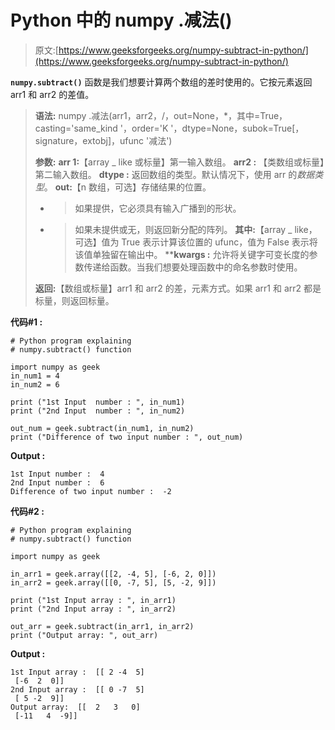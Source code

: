 # Python 中的 numpy .减法()

> 原文:[https://www.geeksforgeeks.org/numpy-subtract-in-python/](https://www.geeksforgeeks.org/numpy-subtract-in-python/)

**`numpy.subtract()`** 函数是我们想要计算两个数组的差时使用的。它按元素返回 arr1 和 arr2 的差值。

> **语法:** numpy .减法(arr1，arr2，/，out=None，*，其中=True，casting='same_kind '，order='K '，dtype=None，subok=True[，signature，extobj]，ufunc '减法')
> 
> **参数:**
> **arr 1:**【array _ like 或标量】第一输入数组。
> **arr2 :** 【类数组或标量】第二输入数组。
> **dtype :** 返回数组的类型。默认情况下，使用 arr 的*数据类型*。
> **out:**【n 数组，可选】存储结果的位置。
> - >如果提供，它必须具有输入广播到的形状。
> - >如果未提供或无，则返回新分配的阵列。
> **其中:**【array _ like，可选】值为 True 表示计算该位置的 ufunc，值为 False 表示将该值单独留在输出中。
> ****kwargs :** 允许将关键字可变长度的参数传递给函数。当我们想要处理函数中的命名参数时使用。
> 
> **返回:**【数组或标量】arr1 和 arr2 的差，元素方式。如果 arr1 和 arr2 都是标量，则返回标量。

**代码#1 :**

```
# Python program explaining
# numpy.subtract() function

import numpy as geek
in_num1 = 4
in_num2 = 6

print ("1st Input  number : ", in_num1)
print ("2nd Input  number : ", in_num2)

out_num = geek.subtract(in_num1, in_num2) 
print ("Difference of two input number : ", out_num) 
```

**Output :**

```
1st Input number :  4
2nd Input number :  6
Difference of two input number :  -2

```

**代码#2 :**

```
# Python program explaining
# numpy.subtract() function

import numpy as geek

in_arr1 = geek.array([[2, -4, 5], [-6, 2, 0]])
in_arr2 = geek.array([[0, -7, 5], [5, -2, 9]])

print ("1st Input array : ", in_arr1)
print ("2nd Input array : ", in_arr2)

out_arr = geek.subtract(in_arr1, in_arr2) 
print ("Output array: ", out_arr) 
```

**Output :**

```
1st Input array :  [[ 2 -4  5]
 [-6  2  0]]
2nd Input array :  [[ 0 -7  5]
 [ 5 -2  9]]
Output array:  [[  2   3   0]
 [-11   4  -9]]

```